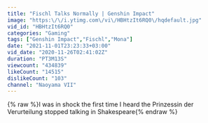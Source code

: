 ```yaml
---
title: "Fischl Talks Normally | Genshin Impact"
image: "https:\/\/i.ytimg.com\/vi\/HBHtzIt6RQ0\/hqdefault.jpg"
vid_id: "HBHtzIt6RQ0"
categories: "Gaming"
tags: ["Genshin Impact","Fischl","Mona"]
date: "2021-11-01T23:23:33+03:00"
vid_date: "2020-11-26T02:41:02Z"
duration: "PT3M13S"
viewcount: "434839"
likeCount: "14515"
dislikeCount: "103"
channel: "Naoyama VII"
---
```

{% raw %}I was in shock the first time I heard the Prinzessin der Verurteilung stopped talking in Shakespeare{% endraw %}
